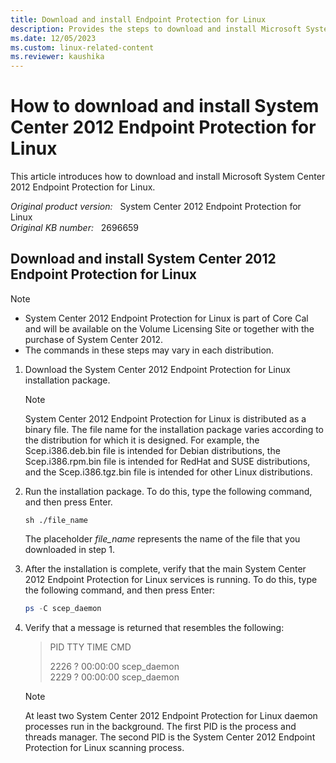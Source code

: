 ```yaml
---
title: Download and install Endpoint Protection for Linux
description: Provides the steps to download and install Microsoft System Center 2012 Endpoint Protection for Linux.
ms.date: 12/05/2023
ms.custom: linux-related-content
ms.reviewer: kaushika
---
```

# How to download and install System Center 2012 Endpoint Protection for Linux

This article introduces how to download and install Microsoft System Center 2012 Endpoint Protection for Linux.

_Original product version:_ &nbsp; System Center 2012 Endpoint Protection for Linux  
_Original KB number:_ &nbsp; 2696659

## Download and install System Center 2012 Endpoint Protection for Linux

> [!NOTE]
>
> - System Center 2012 Endpoint Protection for Linux is part of Core Cal and will be available on the Volume Licensing Site or together with the purchase of System Center 2012.
> - The commands in these steps may vary in each distribution.

1. Download the System Center 2012 Endpoint Protection for Linux installation package.

    > [!NOTE]
    > System Center 2012 Endpoint Protection for Linux is distributed as a binary file. The file name for the installation package varies according to the distribution for which it is designed. For example, the Scep.i386.deb.bin file is intended for Debian distributions, the Scep.i386.rpm.bin file is intended for RedHat and SUSE distributions, and the Scep.i386.tgz.bin file is intended for other Linux distributions.

2. Run the installation package. To do this, type the following command, and then press Enter.

    ```console
    sh ./file_name
    ```

    The placeholder *file_name* represents the name of the file that you downloaded in step 1.

3. After the installation is complete, verify that the main System Center 2012 Endpoint Protection for Linux services is running. To do this, type the following command, and then press Enter:

    ```powershell
    ps -C scep_daemon
    ```

4. Verify that a message is returned that resembles the following:

    > PID TTY TIME CMD
    >
    > 2226 ? 00:00:00 scep_daemon  
    > 2229 ? 00:00:00 scep_daemon

    > [!NOTE]
    > At least two System Center 2012 Endpoint Protection for Linux daemon processes run in the background. The first PID is the process and threads manager. The second PID is the System Center 2012 Endpoint Protection for Linux scanning process.
